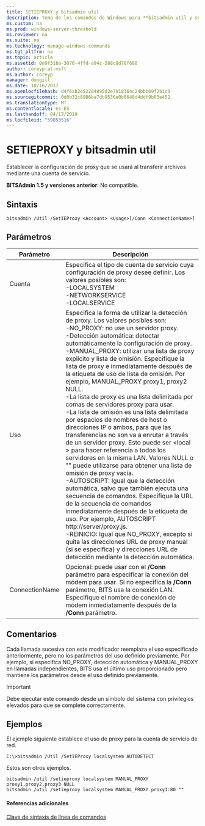 ```yaml
---
title: SETIEPROXY y bitsadmin util
description: Tema de los comandos de Windows para **bitsadmin util y setieproxy** -establecer la configuración de proxy que se usará al transferir archivos mediante una cuenta de servicio.
ms.custom: na
ms.prod: windows-server-threshold
ms.reviewer: na
ms.suite: na
ms.technology: manage-windows-commands
ms.tgt_pltfrm: na
ms.topic: article
ms.assetid: 0e9f31ba-3070-4ffd-a94c-388c8d78f688
author: coreyp-at-msft
ms.author: coreyp
manager: dongill
ms.date: 10/16/2017
ms.openlocfilehash: d4f6ab2e52284895d2e7918364c24bbb69f2b1c9
ms.sourcegitcommit: 0d0b32c8986ba7db9536e0b8648d4ddf9b03e452
ms.translationtype: MT
ms.contentlocale: es-ES
ms.lasthandoff: 04/17/2019
ms.locfileid: "59853516"
---
```

# <a name="bitsadmin-util-and-setieproxy"></a>SETIEPROXY y bitsadmin util

Establecer la configuración de proxy que se usará al transferir archivos mediante una cuenta de servicio.

**BITSAdmin 1.5 y versiones anterior**: No compatible.

## <a name="syntax"></a>Sintaxis

```
bitsadmin /Util /SetIEProxy <Account> <Usage>[/Conn <ConnectionName>]
```

## <a name="parameters"></a>Parámetros

|Parámetro|Descripción|
|---------|-----------|
|Cuenta|Especifica el tipo de cuenta de servicio cuya configuración de proxy desee definir. Los valores posibles son:</br>-LOCALSYSTEM</br>-NETWORKSERVICE</br>-LOCALSERVICE|
|Uso|Especifica la forma de utilizar la detección de proxy. Los valores posibles son:</br>-NO_PROXY: no use un servidor proxy.</br>-Detección automática: detectar automáticamente la configuración de proxy.</br>-MANUAL_PROXY: utilizar una lista de proxy explícito y lista de omisión. Especifique la lista de proxy e inmediatamente después de la etiqueta de uso de lista de omisión. Por ejemplo, MANUAL_PROXY proxy1, proxy2 NULL.</br>    -La lista de proxy es una lista delimitada por comas de servidores proxy para usar.</br>    -La lista de omisión es una lista delimitada por espacios de nombres de host o direcciones IP o ambos, para que las transferencias no son va a enrutar a través de un servidor proxy. Esto puede ser \<local > para hacer referencia a todos los servidores en la misma LAN. Valores NULL o "" puede utilizarse para obtener una lista de omisión de proxy vacía.</br>-AUTOSCRIPT: Igual que la detección automática, salvo que también ejecuta una secuencia de comandos. Especifique la URL de la secuencia de comandos inmediatamente después de la etiqueta de uso. Por ejemplo, AUTOSCRIPT http://server/proxy.js.</br>-REINICIO: Igual que NO_PROXY, excepto si quita las direcciones URL de proxy manual (si se especifica) y direcciones URL de detección mediante la detección automática.|
|ConnectionName|Opcional: puede usar con el **/Conn** parámetro para especificar la conexión del módem para usar. Si no especifica la **/Conn** parámetro, BITS usa la conexión LAN. Especifique el nombre de conexión de módem inmediatamente después de la **/Conn** parámetro.|

## <a name="remarks"></a>Comentarios

Cada llamada sucesiva con este modificador reemplaza el uso especificado anteriormente, pero no los parámetros del uso definido previamente. Por ejemplo, si especifica NO_PROXY, detección automática y MANUAL_PROXY en llamadas independientes, BITS usa el último uso proporcionado pero mantiene los parámetros desde el uso definido previamente.

> [!IMPORTANT]
> Debe ejecutar este comando desde un símbolo del sistema con privilegios elevados para que se complete correctamente.

## <a name="BKMK_examples"></a>Ejemplos

El ejemplo siguiente establece el uso de proxy para la cuenta de servicio de red.

```
C:\>bitsadmin /Util /SetIEProxy localsystem AUTODETECT
```

Estos son otros ejemplos.

```
bitsadmin /util /setieproxy localsystem MANUAL_PROXY proxy1,proxy2,proxy3 NULL
bitsadmin /util /setieproxy localsystem MANUAL_PROXY proxy1:80 ""
```

#### <a name="additional-references"></a>Referencias adicionales

[Clave de sintaxis de línea de comandos](command-line-syntax-key.md)